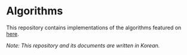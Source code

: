 # Algorithms

This repository contains implementations of the algorithms featured on [here](https://hellogaon.tistory.com/notice/43).


_Note: This repository and its documents are written in Korean._
